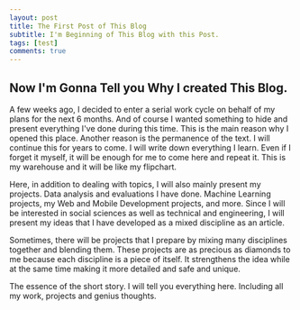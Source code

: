 ```yaml
---
layout: post
title: The First Post of This Blog
subtitle: I'm Beginning of This Blog with this Post.
tags: [test]
comments: true
---
```


## Now I'm Gonna Tell you Why I created This Blog.


A few weeks ago, I decided to enter a serial work cycle on behalf of my plans for the next 6 months. And of course I wanted something to hide and present everything I've done during this time. This is the main reason why I opened this place. Another reason is the permanence of the text. I will continue this for years to come. I will write down everything I learn. Even if I forget it myself, it will be enough for me to come here and repeat it. This is my warehouse
and it will be like my flipchart.

Here, in addition to dealing with topics, I will also mainly present my projects. Data analysis and evaluations I have done. Machine Learning projects, my Web and Mobile Development projects, and more. Since I will be interested in social sciences as well as technical and engineering, I will present my ideas that I have developed as a mixed discipline as an article.

Sometimes, there will be projects that I prepare by mixing many disciplines together and blending them. These projects are as precious as diamonds to me because each discipline is a piece of itself.
It strengthens the idea while at the same time making it more detailed and safe and unique.

The essence of the short story. I will tell you everything here. Including all my work, projects and genius thoughts.
